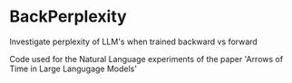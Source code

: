 # BackPerplexity
Investigate perplexity of LLM's when trained backward vs forward


Code used for the Natural Language experiments of the paper 'Arrows of Time in Large Langugage Models'